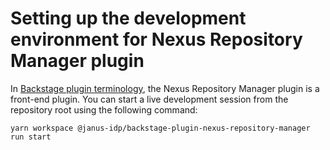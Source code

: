 # Setting up the development environment for Nexus Repository Manager plugin

In [Backstage plugin terminology](https://backstage.io/docs/local-dev/cli-build-system#package-roles), the Nexus Repository Manager plugin is a front-end plugin. You can start a live development session from the repository root using the following command:

```console
yarn workspace @janus-idp/backstage-plugin-nexus-repository-manager run start
```
